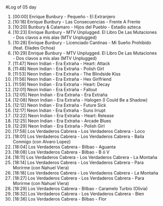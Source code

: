#Log of 05 day

1. [00:00] Enrique Bunbury - Pequeño - El Extranjero
1. [10:18] Enrique Bunbury - Las Consecuencias - Frente A Frente
1. [10:20] Bunbury & Calamaro - Hijos del Pueblo - Estadio azteca
1. [10:23] Enrique Bunbury - MTV Unplugged. El Libro De Las Mutaciones - Dos clavos a mis alas (MTV Unplugged)
1. [10:28] Enrique Bunbury - Licenciado Cantinas - Mi Sueño Prohibido (feat. Elíades Ochoa)
1. [10:29] Enrique Bunbury - MTV Unplugged. El Libro De Las Mutaciones - Dos clavos a mis alas (MTV Unplugged)
1. [11:47] Neon Indian - Era Extraña - Heart: Attack
1. [11:48] Neon Indian - Era Extraña - Polish Girl
1. [11:53] Neon Indian - Era Extraña - The Blindside Kiss
1. [11:56] Neon Indian - Era Extraña - Hex Girlfriend
1. [11:59] Neon Indian - Era Extraña - Heart: Decay
1. [12:01] Neon Indian - Era Extraña - Fallout
1. [12:05] Neon Indian - Era Extraña - Era Extraña
1. [12:08] Neon Indian - Era Extraña - Halogen (I Could Be a Shadow)
1. [12:12] Neon Indian - Era Extraña - Future Sick
1. [12:17] Neon Indian - Era Extraña - Suns Irrupt
1. [12:22] Neon Indian - Era Extraña - Heart: Release
1. [12:25] Neon Indian - Era Extraña - Arcade Blues
1. [12:29] Neon Indian - Era Extraña - Polish Girl
1. [17:58] Los Verdaderos Cabrera - Los Verdaderos Cabrera - Loco
1. [18:01] Los Verdaderos Cabrera - Los Verdaderos Cabrera - Baila Conmigo (con Alvaro Lopez)
1. [18:04] Los Verdaderos Cabrera - Bilbao - Aguanta
1. [18:08] Los Verdaderos Cabrera - Bilbao - B ó V
1. [18:11] Los Verdaderos Cabrera - Los Verdaderos Cabrera - La Montaña
1. [18:14] Los Verdaderos Cabrera - Los Verdaderos Cabrera - Para Morirme (con Nahuel Viera)
1. [18:18] Los Verdaderos Cabrera - Los Verdaderos Cabrera - La Montaña
1. [18:27] Los Verdaderos Cabrera - Los Verdaderos Cabrera - Para Morirme (con Nahuel Viera)
1. [18:29] Los Verdaderos Cabrera - Bilbao - Caramelo Turbio (Olivia)
1. [18:32] Los Verdaderos Cabrera - Los Verdaderos Cabrera - Bien
1. [18:36] Los Verdaderos Cabrera - Bilbao - Flor
